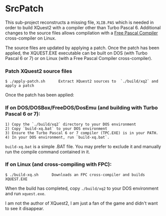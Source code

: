 # SrcPatch

This sub-project reconstructs a missing file, `XLIB.PAS` which is needed
in order to build XQuest2 with a compiler other than Turbo Pascal 6. Additional
changes to the source files allows compilation with a
[Free Pascal Compiler](https://www.freepascal.org/) cross-compiler on Linux.

The source files are updated by applying a patch. Once the patch has been
applied, the XQUEST.EXE executable can be built on DOS (with Turbo Pascal 6 or
7) or on Linux (with a Free Pascal Compiler cross-compiler).

### Patch XQuest2 source files

    $ ./apply-patch.sh      Extract XQuest2 sources to  `./build/xq2` and apply a patch

Once the patch has been applied:

### If on DOS/DOSBox/FreeDOS/DosEmu (and building with Turbo Pascal 6 or 7):

    1) Copy the `./build/xq2` directory to your DOS environment
    2) Copy `build-xq.bat` to your DOS environment
    3) Ensure the Turbo Pascal 6 or 7 compiler (TPC.EXE) is in your PATH.
    4) In your DOS environment, run `build-xq.bat`.

`build-xq.bat` is a simple .BAT file. You may prefer to exclude it and
manually run the compile command contained in it.

### If on Linux (and cross-compiling with FPC):

    $ ./build-xq.sh      Downloads an FPC cross-compiler and builds XQUEST.EXE

When the build has completed, copy `./build/xq2` to your DOS environment and run `xquest.exe`.

I am not the author of XQuest2, I am just a fan of the game and didn't want to see it disappear.
